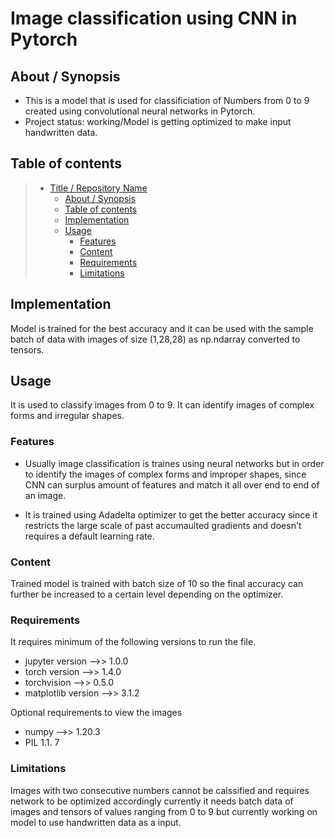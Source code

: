 # Image classification using CNN in Pytorch 

## About / Synopsis

* This is a model that is used for classificiation of Numbers from  0 to 9 created using convolutional neural networks in Pytorch.
* Project status: working/Model is getting optimized to make input handwritten data.


## Table of contents

> * [Title / Repository Name](#title--repository-name)
>   * [About / Synopsis](#about--synopsis)
>   * [Table of contents](#table-of-contents)
>   * [Implementation](#implementation)
>   * [Usage](#usage)
>     * [Features](#features)
>     * [Content](#content)
>     * [Requirements](#requirements)
>     * [Limitations](#limitations)


## Implementation

Model is trained for the best accuracy and it can be used with the sample batch of data with images of size (1,28,28) as np.ndarray converted to tensors.

## Usage
It is used to classify images from 0 to 9.
It can identify images of complex forms and irregular shapes.

### Features
* Usually image classification is traines using neural networks but in order to identify the images of complex forms and improper shapes, since CNN can surplus   amount of features and match it all over end to end of an image.

* It is trained using Adadelta optimizer to get the better accuracy since it restricts the large scale of past accumaulted gradients and doesn't requires a default learning rate.

### Content
Trained model is trained with batch size of 10 so the final accuracy can further be increased to a certain level depending on the optimizer.

### Requirements
It requires minimum of the following versions to run the file.
 * jupyter version -->> 1.0.0
 * torch version -->> 1.4.0
 * torchvision -->> 0.5.0
 * matplotlib version -->> 3.1.2

Optional requirements to view the images 
 * numpy -->> 1.20.3 
 * PIL 1.1. 7


### Limitations
Images with two consecutive numbers cannot be calssified and requires network to be optimized accordingly currently it needs batch data of images and tensors of values ranging from 0 to 9 but currently working on model to use handwritten data as a input.
